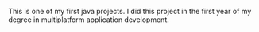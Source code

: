 This is one of my first java projects. I did this project in the first year of my degree in multiplatform application development. 
